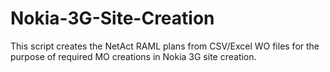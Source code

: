 # Nokia-3G-Site-Creation
This script creates the NetAct RAML plans from CSV/Excel WO files for the purpose of required MO creations in Nokia 3G site creation.
